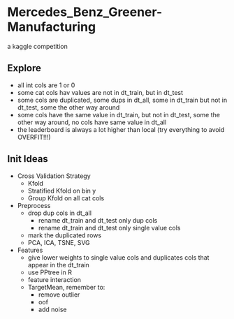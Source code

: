 # Mercedes_Benz_Greener-Manufacturing
a kaggle competition

## Explore
  - all int cols are 1 or 0
  - some cat cols hav values are not in dt_train, but in dt_test
  - some cols are duplicated, some dups in dt_all, some in dt_train but not in dt_test, some the other way around
  - some cols have the same value in dt_train, but not in dt_test, some the other way around, no cols have same value in dt_all
  - the leaderboard is always a lot higher than local (try everything to avoid OVERFIT!!!)

## Init Ideas
  - Cross Validation Strategy
    - Kfold
    - Stratified Kfold on bin y
    - Group Kfold on all cat cols
  - Preprocess
    - drop dup cols in dt_all
      - rename dt_train and dt_test only dup cols 
      - rename dt_train and dt_test only single value cols
    - mark the duplicated rows
    - PCA, ICA, TSNE, SVG
  - Features
    - give lower weights to single value cols and duplicates cols that appear in the dt_train
    - use PPtree in R
    - feature interaction
    - TargetMean, remember to:
      - remove outlier
      - oof
      - add noise
